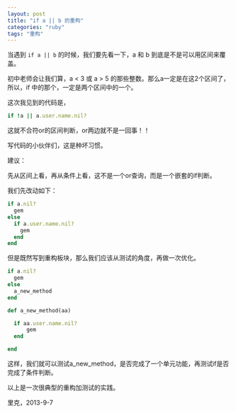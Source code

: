 ```yaml
---
layout: post
title: "if a || b 的重构"
categories: "ruby"
tags: "重构"
---
```


当遇到 `if a || b` 的时候，我们要先看一下，a 和 b 到底是不是可以用区间来覆盖。

初中老师会让我们算，a < 3 或 a > 5 的那些整数。那么a一定是在这2个区间了，所以，if 中的那个，一定是两个区间中的一个。

这次我见到的代码是，

```ruby
if !a || a.user.name.nil?
```

这就不合符or的区间判断，or两边就不是一回事！！

写代码的小伙伴们，这是种坏习惯。

建议：

先从区间上看，再从条件上看，这不是一个or查询，而是一个嵌套的if判断。

我们先改动如下：


```ruby
if a.nil?
  gem
else
  if a.user.name.nil?
    gem
  end
end
```

但是既然写到重构板块，那么我们应该从测试的角度，再做一次优化。


```ruby
if a.nil?
  gem
else
  a_new_method
end

def a_new_method(aa)

  if aa.user.name.nil?
      gem
  end

end
```

这样，我们就可以测试a_new_method，是否完成了一个单元功能，再测试if是否完成了条件判断。

以上是一次很典型的重构加测试的实践。

里克，2013-9-7